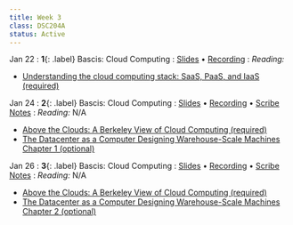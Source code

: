 ```yaml
---
title: Week 3
class: DSC204A
status: Active
---
```


Jan 22
: **1**{: .label} Bascis: Cloud Computing
  : [Slides](assets/slides/6_os-2.pdf) &#8226; [Recording](#)
: *Reading:*
* [Understanding the cloud computing stack: SaaS, PaaS, and IaaS (required)](https://docs.rackspace.com/docs/understanding-the-cloud-computing-stack-saas-paas-iaas)


Jan 24
: **2**{: .label} Bascis: Cloud Computing
  : [Slides](#) &#8226; [Recording](#) &#8226; [Scribe Notes](#)
: *Reading:* N/A
* [Above the Clouds: A Berkeley View of Cloud Computing (required)](https://www2.eecs.berkeley.edu/Pubs/TechRpts/2009/EECS-2009-28.pdf)
* [The Datacenter as a Computer Designing Warehouse-Scale Machines Chapter 1 (optional)](https://link.springer.com/chapter/10.1007/978-3-031-01761-2_1)


Jan 26
: **3**{: .label} Bascis: Cloud Computing
  : [Slides](#) &#8226; [Recording](#) &#8226; [Scribe Notes](#)
: *Reading:* N/A
* [Above the Clouds: A Berkeley View of Cloud Computing (required)](https://www2.eecs.berkeley.edu/Pubs/TechRpts/2009/EECS-2009-28.pdf)
* [The Datacenter as a Computer Designing Warehouse-Scale Machines Chapter 2 (optional)](https://link.springer.com/chapter/10.1007/978-3-031-01761-2_2)